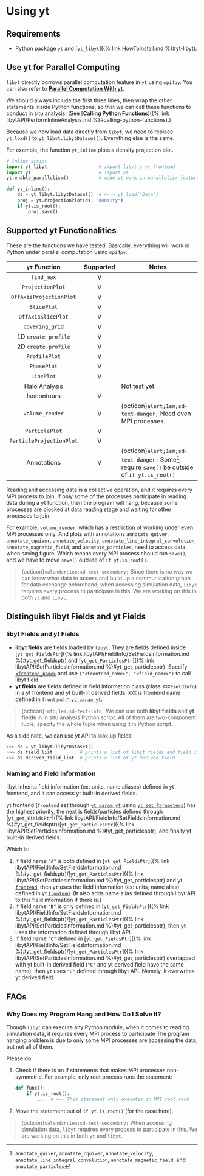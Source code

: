 # Using yt

## Requirements
- Python package [`yt`](https://yt-project.org/) and [`yt_libyt`]({% link HowToInstall.md %}#yt-libyt).

## Use yt for Parallel Computing
`libyt` directly borrows parallel computation feature in `yt` using `mpi4py`. You can also refer to [**Parallel Computation With yt**](https://yt-project.org/doc/analyzing/parallel_computation.html#parallel-computation-with-yt).

We should always include the first three lines, then wrap the other statements inside Python functions, 
so that we can call these functions to conduct in situ analysis. (See [**Calling Python Functions**]({% link libytAPI/PerformInlineAnalysis.md %}#calling-python-functions).)

Because we now load data directly from `libyt`, we need to replace `yt.load()` to `yt_libyt.libytDataset()`.
Everything else is the same.

For example, the function `yt_inline` plots a density projection plot.
```python
# inline script
import yt_libyt                   # import libyt's yt frontend
import yt                         # import yt
yt.enable_parallelism()           # make yt work in parallelism feature

def yt_inline():
    ds = yt_libyt.libytDataset()  # <--> yt.load("Data")
    proj = yt.ProjectionPlot(ds, "density")
    if yt.is_root():
        proj.save()
```

## Supported yt Functionalities
These are the functions we have tested.
Basically, everything will work in Python under parallel computation using `mpi4py`. 

|       `yt` Function      | Supported | Notes                                                               |
|:------------------------:|:---------:|---------------------------------------------------------------------|
| `find_max`               |     V     |                                                                     |
| `ProjectionPlot`         |     V     |                                                                     |
| `OffAxisProjectionPlot`  |     V     |                                                                     |
| `SlicePlot`              |     V     |                                                                     |
| `OffAxisSlicePlot`       |     V     |                                                                     |
| `covering_grid`          |     V     |                                                                     |
| 1D `create_profile`      |     V     |                                                                     |
| 2D `create_profile`      |     V     |                                                                     |
| `ProfilePlot`            |     V     |                                                                     |
| `PhasePlot`              |     V     |                                                                     |
| `LinePlot`               |     V     |                                                                     |
| Halo Analysis            |           | Not test yet.                                                       |
| Isocontours              |     V     |                                                                     |
| `volume_render`          |     V     | {octicon}`alert;1em;sd-text-danger;` Need even MPI processes.                                  |
| `ParticlePlot`           |     V     |                                                                     |
| `ParticleProjectionPlot` |     V     |                                                                     |
| Annotations              |     V     | {octicon}`alert;1em;sd-text-danger;` Some[^1] require `save()` be outside of `if yt.is_root()` |

Reading and accessing data is a collective operation, and it requires every MPI process to join.
If only some of the processes participate in reading data during a yt function, then the program will hang, 
because some processes are blocked at data reading stage and waiting for other processes to join.

For example, `volume_render`, which has a restriction of working under even MPI processes only.
And plots with annotations `annotate_quiver`, `annotate_cquiver`, `annotate_velocity`, `annotate_line_integral_convolution`, 
`annotate_magnetic_field`, and `annotate_particles`, need to access data when saving figure. 
Which means every MPI process should run `save()`, and we have to move `save()` outside of `if yt.is_root()`.

> {octicon}`calendar;1em;sd-text-secondary;` Since there is no way we can know what data to access and build up a communication graph for data exchange beforehand,
> when accessing simulation data, `libyt` requires every process to participate in this.
> We are working on this in both `yt` and `libyt`.

## Distinguish libyt Fields and yt Fields

### libyt Fields and yt Fields
- **libyt fields** are fields loaded by `libyt`. They are fields defined inside [`yt_get_FieldsPtr`]({% link libytAPI/FieldInfo/SetFieldsInformation.md %}#yt_get_fieldsptr) and [`yt_get_ParticlesPtr`]({% link libytAPI/SetParticlesInformation.md %}#yt_get_particlesptr).
  Specify [`<frontend_name>`](../libyt-api/yt_set_parameters.md#yt-param-yt) and use `("<frontend_name>", "<field_name>")` to call libyt field.
- **yt fields** are fields defined in field information class (class `XXXFieldInfo`) in a yt frontend and yt built-in derived fields. `XXX` is frontend name defined in `frontend` in [`yt_param_yt`](../libyt-api/yt_set_parameters.md#yt-param-yt).
    
> {octicon}`info;1em;sd-text-info;` We can use both **libyt fields** and **yt fields** in in situ analysis Python script. All of them are two-component tuple, specify the whole tuple when using it in Python script. 

As a side note, we can use yt API to look up fields:
```python
>>> ds = yt_libyt.libytDataset()
>>> ds.field_list          # prints a list of libyt fields and field information class in a frontend
>>> ds.derived_field_list  # prints a list of yt derived field
```

### Naming and Field Information
libyt inherits field information (ex: units, name aliases) defined in yt frontend, and it can access yt built-in derived fields.

yt frontend (`frontend` set through [`yt_param_yt`](../libyt-api/yt_set_parameters.md#yt-param-yt)
using [`yt_set_Parameters`](../libyt-api/yt_set_parameters.md#yt_set_parameters)) has the highest priority, the next is fields/particles defined through [`yt_get_FieldsPtr`]({% link libytAPI/FieldInfo/SetFieldsInformation.md %}#yt_get_fieldsptr)/[`yt_get_ParticlesPtr`]({% link libytAPI/SetParticlesInformation.md %}#yt_get_particlesptr), 
and finally yt built-in derived fields.

Which is:
1. If field name `"A"` is both defined in [`yt_get_FieldsPtr`]({% link libytAPI/FieldInfo/SetFieldsInformation.md %}#yt_get_fieldsptr)/[`yt_get_ParticlesPtr`]({% link libytAPI/SetParticlesInformation.md %}#yt_get_particlesptr) and yt [`frontend`](../libyt-api/yt_set_parameters.md#yt-param-yt), then `yt` uses the field information (ex: units, name alias) defined in yt [`frontend`](../libyt-api/yt_set_parameters.md#yt-param-yt). (It also adds name alias defined through libyt API to this field information if there is.)
2. If field name `"B"` is only defined in [`yt_get_FieldsPtr`]({% link libytAPI/FieldInfo/SetFieldsInformation.md %}#yt_get_fieldsptr)/[`yt_get_ParticlesPtr`]({% link libytAPI/SetParticlesInformation.md %}#yt_get_particlesptr), then `yt` uses the information defined through libyt API.
3. If field name `"C"` defined in [`yt_get_FieldsPtr`]({% link libytAPI/FieldInfo/SetFieldsInformation.md %}#yt_get_fieldsptr)/[`yt_get_ParticlesPtr`]({% link libytAPI/SetParticlesInformation.md %}#yt_get_particlesptr) overlapped with yt built-in derived field (`"C"` and yt derived field have the same name), then `yt` uses `"C"` defined through libyt API. Namely, it overwrites yt derived field.

## FAQs

### Why Does my Program Hang and How Do I Solve It?
Though `libyt` can execute any Python module, when it comes to reading simulation data, it requires every MPI process to participate
The program hanging problem is due to only some MPI processes are accessing the data, but not all of them.

Please do:
1. Check if there is an if statements that makes MPI processes non-symmetric. For example, only root process runs the statement:
    ```python
    def func():
        if yt.is_root():
            ...  # <-- This statement only executes in MPI root rank
    ```
2. Move the statement out of `if yt.is_root()` (for the case here).

> {octicon}`calendar;1em;sd-text-secondary;` When accessing simulation data, `libyt` requires every process to participate in this.
> We are working on this in both `yt` and `libyt`.


[^1]: `annotate_quiver`, `annotate_cquiver`, `annotate_velocity`, `annotate_line_integral_convolution`, `annotate_magnetic_field`, and `annotate_particles`
